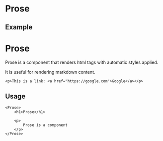 <script>
	import Box from '$lib/components/base/box/Box.svelte';
</script>

# Prose

## Example

<Box>
	<h1>Prose</h1>
	<p>Prose is a component that renders html tags with automatic styles applied.</p>
	<p>It is useful for rendering markdown content.</p>
	
	<p>This is a link: <a href="https://google.com">Google</a></p>
</Box>


## Usage

```svelte
<Prose>
	<h1>Prose</h1>

	<p>
		Prose is a component
	</p>
</Prose>
```